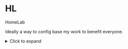 # HL
HomeLab


Ideally a way to config base my work to benefit everyone.


<details>
  <summary>Click to expand</summary>

  This content is hidden until the dropdown is expanded.

  - You can put **Markdown** inside here.
  - Even lists, images, or code blocks.

```python
print("Hello inside dropdown!")
